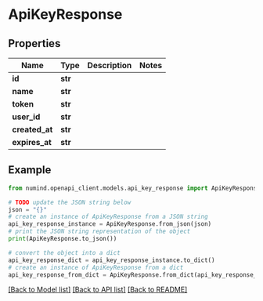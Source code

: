 # ApiKeyResponse


## Properties

Name | Type | Description | Notes
------------ | ------------- | ------------- | -------------
**id** | **str** |  | 
**name** | **str** |  | 
**token** | **str** |  | 
**user_id** | **str** |  | 
**created_at** | **str** |  | 
**expires_at** | **str** |  | 

## Example

```python
from numind.openapi_client.models.api_key_response import ApiKeyResponse

# TODO update the JSON string below
json = "{}"
# create an instance of ApiKeyResponse from a JSON string
api_key_response_instance = ApiKeyResponse.from_json(json)
# print the JSON string representation of the object
print(ApiKeyResponse.to_json())

# convert the object into a dict
api_key_response_dict = api_key_response_instance.to_dict()
# create an instance of ApiKeyResponse from a dict
api_key_response_from_dict = ApiKeyResponse.from_dict(api_key_response_dict)
```
[[Back to Model list]](../README.md#documentation-for-models) [[Back to API list]](../README.md#documentation-for-api-endpoints) [[Back to README]](../README.md)


